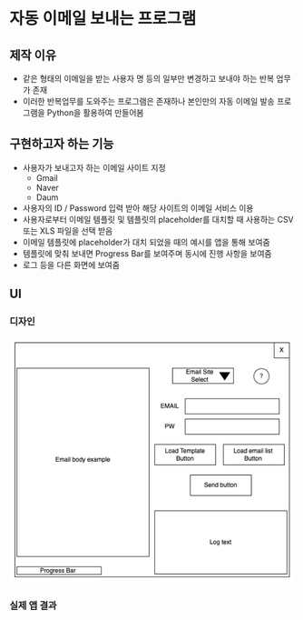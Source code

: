 # 자동 이메일 보내는 프로그램

## 제작 이유

- 같은 형태의 이메일을 받는 사용자 명 등의 일부만 변경하고 보내야 하는 반복 업무가 존재
- 이러한 반복업무를 도와주는 프로그램은 존재하나 본인만의 자동 이메일 발송 프로그램을 Python을 활용하여 만들어봄

## 구현하고자 하는 기능

- 사용자가 보내고자 하는 이메일 사이트 지정
  - Gmail
  - Naver
  - Daum
- 사용자의 ID / Password 입력 받아 해당 사이트의 이메일 서비스 이용
- 사용자로부터 이메일 템플릿 및 템플릿의 placeholder를 대치할 때 사용하는 CSV 또는 XLS 파일을 선택 받음
- 이메일 템플릿에 placeholder가 대치 되었을 때의 예시를 앱을 통해 보여줌
- 템플릿에 맞춰 보내면 Progress Bar를 보여주며 동시에 진행 사항을 보여줌
- 로그 등을 다른 화면에 보여줌

## UI

### 디자인

![alt text](images/UI.png)

### 실제 앱 결과
